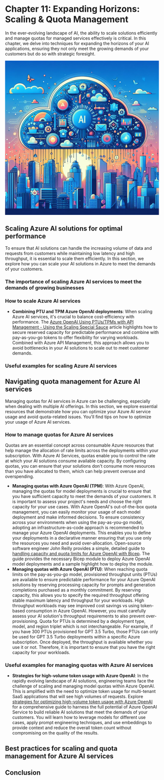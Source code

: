 # Chapter 11: Expanding Horizons: Scaling & Quota Management

In the ever-evolving landscape of AI, the ability to scale solutions efficiently and manage quotas for managed services effectively is critical. In this chapter, we delve into techniques for expanding the horizons of your AI applications, ensuring they not only meet the growing demands of your customers but do so with strategic foresight.

![Digital artwork representing 'Expanding Horizons'](./../media/chapter11.jpeg)

## Scaling Azure AI solutions for optimal performance

To ensure that AI solutions can handle the increasing volume of data and requests from customers while maintaining low latency and high throughput, it is essential to scale them efficiently. In this section, we explore how you can scale your AI solutions in Azure to meet the demands of your customers.

### The importance of scaling Azure AI services to meet the demands of growing businesses

### How to scale Azure AI services

- **Combining PTU and TPM Azure OpenAI deployments**: When scaling Azure AI services, it's crucial to balance cost-efficiency with performance. The [Azure OpenAI Using PTUs/TPMs with API Management - Using the Scaling Special Sauce](https://github.com/Azure/aoai-apim/blob/main/README.md) article highlights how to secure reserved capacity for predictable performance and combine with pay-as-you-go tokens to offer flexibility for varying workloads. Combined with Azure API Management, this approach allows you to avoid bottlenecks in your AI solutions to scale out to meet customer demands.

### Useful examples for scaling Azure AI services

## Navigating quota management for Azure AI services

Managing quotas for AI services in Azure can be challenging, especially when dealing with multiple AI offerings. In this section, we explore essential resources that demonstrate how you can optimize your Azure AI service usage and avoid quota-related issues. You'll find tips on how to optimize your usage of Azure AI services.

### How to manage quotas for Azure AI services

Quotas are an essential concept across consumable Azure resources that help manage the allocation of rate limits across the deployments within your subscription. With Azure AI Services, quotas enable you to control the rate at which your AI solutions consume available capacity. By configuring quotas, you can ensure that your solutions don't consume more resources than you have allocated to them, which can help prevent overuse and overspending.

- **Managing quotas with Azure OpenAI (TPM)**: With Azure OpenAI, managing the quotas for model deployments is crucial to ensure that you have sufficient capacity to meet the demands of your customers. It is important to assess your project's needs and choose the right capacity for your use cases. With Azure OpenAI's out-of-the-box quota management, you can easily monitor your usage of each model deployment and make informed decisions. To ensure consistency across your environments when using the pay-as-you-go model, adopting an infrastructure-as-code approach is recommended to manage your Azure OpenAI deployments. This enables you to define your deployments in a declarative manner ensuring that you use only the resources you need and avoid over-allocation. Open-source software engineer John Reilly provides a simple, detailed guide to [handling capacity and quota limits for Azure OpenAI with Bicep](https://johnnyreilly.com/azure-open-ai-capacity-quota-bicep). The guide provides the necessary Bicep module to deploy Azure OpenAI model deployments and a sample highlight how to deploy the module.
- **Managing quotas with Azure OpenAI (PTU)**: When reaching quota limits on the pay-as-you-go model, provisioned throughput units (PTUs) are available to ensure predictable performance for your Azure OpenAI solutions by reserving processing capacity for prompts and generation completions purchased as a monthly commitment. By reserving capacity, this allows you to specify the required throughput offering stable maximum latency and throughput for your workloads. High throughput workloads may see improved cost savings vs using token-based consumption in Azure OpenAI. However, you must carefully assess your AI solution's throughput requirements to also prevent over-provisioning. Quota for PTUs is determined by a deployment type, model, and region triplet which is not interchangeable. For example, if you have 300 PTUs provisioned for GPT 3.5 Turbo, those PTUs can only be used for GPT 3.5 Turbo deployments within a specific Azure subscription. Once deployed, the throughput is available whether you use it or not. Therefore, it is important to ensure that you have the right capacity for your workloads.

### Useful examples for managing quotas with Azure AI services

- **Strategies for high-volume token usage with Azure OpenAI**: In the rapidly evolving landscape of AI solutions, engineering teams face the challenge of scaling and managing model quotas within Azure OpenAI. This is amplified with the need to optimize token usage for multi-tenant SaaS applications that will see high volumes of requests. Explore [strategies for optimizing high-volume token usage with Azure OpenAI](https://techcommunity.microsoft.com/t5/fasttrack-for-azure/strategies-for-optimizing-high-volume-token-usage-with-azure/ba-p/4007751) for a comprehensive guide to harness the full potential of Azure OpenAI Service to build reliable AI solutions that meet the demands of your customers. You will learn how to leverage models for different use cases, apply prompt engineering techniques, and use embeddings to provide context and reduce the overall token count without compromising on the quality of the results.

## Best practices for scaling and quota management for Azure AI services

## Conclusion
